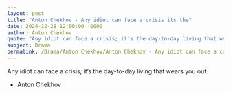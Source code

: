 ```yaml
---
layout: post
title: "Anton Chekhov - Any idiot can face a crisis its the"
date: 2024-12-28 12:00:00 -0000
author: Anton Chekhov
quote: "Any idiot can face a crisis; it’s the day-to-day living that wears you out."
subject: Drama
permalink: /Drama/Anton Chekhov/Anton Chekhov - Any idiot can face a crisis its the
---
```


Any idiot can face a crisis; it’s the day-to-day living that wears you out.

- Anton Chekhov
